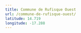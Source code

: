 ```yaml
---
title: Commune de Rufisque Ouest
url: /commune-de-rufisque-ouest/
latitude: 14.719
longitude: -17.288
---
```

